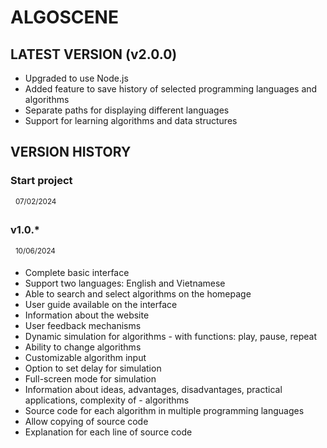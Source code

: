 # ALGOSCENE

## LATEST VERSION (v2.0.0)

-   Upgraded to use Node.js
-   Added feature to save history of selected programming languages and algorithms
-   Separate paths for displaying different languages
-   Support for learning algorithms and data structures

## VERSION HISTORY

### Start project

&nbsp;&nbsp;<sup>07/02/2024</sup>

### v1.0.\*

&nbsp;&nbsp;<sup>10/06/2024</sup>

-   Complete basic interface
-   Support two languages: English and Vietnamese
-   Able to search and select algorithms on the homepage
-   User guide available on the interface
-   Information about the website
-   User feedback mechanisms
-   Dynamic simulation for algorithms - with functions: play, pause, repeat
-   Ability to change algorithms
-   Customizable algorithm input
-   Option to set delay for simulation
-   Full-screen mode for simulation
-   Information about ideas, advantages, disadvantages, practical applications, complexity of - algorithms
-   Source code for each algorithm in multiple programming languages
-   Allow copying of source code
-   Explanation for each line of source code

